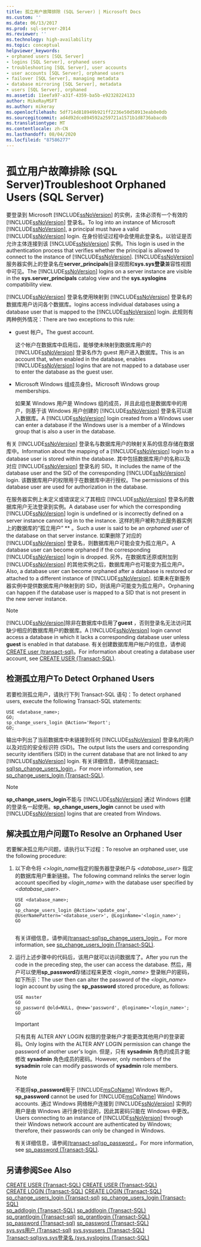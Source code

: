 ```yaml
---
title: 孤立用户故障排除 (SQL Server) | Microsoft Docs
ms.custom: ''
ms.date: 06/13/2017
ms.prod: sql-server-2014
ms.reviewer: ''
ms.technology: high-availability
ms.topic: conceptual
helpviewer_keywords:
- orphaned users [SQL Server]
- logins [SQL Server], orphaned users
- troubleshooting [SQL Server], user accounts
- user accounts [SQL Server], orphaned users
- failover [SQL Server], managing metadata
- database mirroring [SQL Server], metadata
- users [SQL Server], orphaned
ms.assetid: 11eefa97-a31f-4359-ba5b-e92328224133
author: MikeRayMSFT
ms.author: mikeray
ms.openlocfilehash: 5df714d818949b921ff2236e50d58913eab0e0db
ms.sourcegitcommit: ad4d92dce894592a259721a1571b1d8736abacdb
ms.translationtype: MT
ms.contentlocale: zh-CN
ms.lasthandoff: 08/04/2020
ms.locfileid: "87586277"
---
```

# <a name="troubleshoot-orphaned-users-sql-server"></a><span data-ttu-id="39271-102">孤立用户故障排除 (SQL Server)</span><span class="sxs-lookup"><span data-stu-id="39271-102">Troubleshoot Orphaned Users (SQL Server)</span></span>
  <span data-ttu-id="39271-103">要登录到 Microsoft [!INCLUDE[ssNoVersion](../../includes/ssnoversion-md.md)] 的实例，主体必须有一个有效的 [!INCLUDE[ssNoVersion](../../includes/ssnoversion-md.md)] 登录名。</span><span class="sxs-lookup"><span data-stu-id="39271-103">To log into an instance of Microsoft [!INCLUDE[ssNoVersion](../../includes/ssnoversion-md.md)], a principal must have a valid [!INCLUDE[ssNoVersion](../../includes/ssnoversion-md.md)] login.</span></span> <span data-ttu-id="39271-104">在身份验证过程中会使用此登录名，以验证是否允许主体连接到该 [!INCLUDE[ssNoVersion](../../includes/ssnoversion-md.md)] 实例。</span><span class="sxs-lookup"><span data-stu-id="39271-104">This login is used in the authentication process that verifies whether the principal is allowed to connect to the instance of [!INCLUDE[ssNoVersion](../../includes/ssnoversion-md.md)].</span></span> <span data-ttu-id="39271-105">[!INCLUDE[ssNoVersion](../../includes/ssnoversion-md.md)]服务器实例上的登录名在**server_principals**目录视图和**sys.sys登录**兼容性视图中可见。</span><span class="sxs-lookup"><span data-stu-id="39271-105">The [!INCLUDE[ssNoVersion](../../includes/ssnoversion-md.md)] logins on a server instance are visible in the **sys.server_principals** catalog view and the **sys.syslogins** compatibility view.</span></span>  
  
 [!INCLUDE[ssNoVersion](../../includes/ssnoversion-md.md)] <span data-ttu-id="39271-106">登录名使用映射到 [!INCLUDE[ssNoVersion](../../includes/ssnoversion-md.md)] 登录名的数据库用户访问各个数据库。</span><span class="sxs-lookup"><span data-stu-id="39271-106">logins access individual databases using a database user that is mapped to the [!INCLUDE[ssNoVersion](../../includes/ssnoversion-md.md)] login.</span></span> <span data-ttu-id="39271-107">此规则有两种例外情况：</span><span class="sxs-lookup"><span data-stu-id="39271-107">There are two exceptions to this rule:</span></span>  
  
-   <span data-ttu-id="39271-108">guest 帐户。</span><span class="sxs-lookup"><span data-stu-id="39271-108">The guest account.</span></span>  
  
     <span data-ttu-id="39271-109">这个帐户在数据库中启用后，能够使未映射到数据库用户的 [!INCLUDE[ssNoVersion](../../includes/ssnoversion-md.md)] 登录名作为 guest 用户进入数据库。</span><span class="sxs-lookup"><span data-stu-id="39271-109">This is an account that, when enabled in the database, enables [!INCLUDE[ssNoVersion](../../includes/ssnoversion-md.md)] logins that are not mapped to a database user to enter the database as the guest user.</span></span>  
  
-   <span data-ttu-id="39271-110">Microsoft Windows 组成员身份。</span><span class="sxs-lookup"><span data-stu-id="39271-110">Microsoft Windows group memberships.</span></span>  
  
     <span data-ttu-id="39271-111">如果某 Windows 用户是 Windows 组的成员，并且此组也是数据库中的用户，则基于该 Windows 用户创建的 [!INCLUDE[ssNoVersion](../../includes/ssnoversion-md.md)] 登录名可以进入数据库。</span><span class="sxs-lookup"><span data-stu-id="39271-111">A [!INCLUDE[ssNoVersion](../../includes/ssnoversion-md.md)] login created from a Windows user can enter a database if the Windows user is a member of a Windows group that is also a user in the database.</span></span>  
  
 <span data-ttu-id="39271-112">有关 [!INCLUDE[ssNoVersion](../../includes/ssnoversion-md.md)] 登录名与数据库用户的映射关系的信息存储在数据库中。</span><span class="sxs-lookup"><span data-stu-id="39271-112">Information about the mapping of a [!INCLUDE[ssNoVersion](../../includes/ssnoversion-md.md)] login to a database user is stored within the database.</span></span> <span data-ttu-id="39271-113">其中包括数据库用户的名称以及对应 [!INCLUDE[ssNoVersion](../../includes/ssnoversion-md.md)] 登录名的 SID。</span><span class="sxs-lookup"><span data-stu-id="39271-113">It includes the name of the database user and the SID of the corresponding [!INCLUDE[ssNoVersion](../../includes/ssnoversion-md.md)] login.</span></span> <span data-ttu-id="39271-114">该数据库用户的权限用于在数据库中进行授权。</span><span class="sxs-lookup"><span data-stu-id="39271-114">The permissions of this database user are used for authorization in the database.</span></span>  
  
 <span data-ttu-id="39271-115">在服务器实例上未定义或错误定义了其相应 [!INCLUDE[ssNoVersion](../../includes/ssnoversion-md.md)] 登录名的数据库用户无法登录到实例。</span><span class="sxs-lookup"><span data-stu-id="39271-115">A database user for which the corresponding [!INCLUDE[ssNoVersion](../../includes/ssnoversion-md.md)] login is undefined or is incorrectly defined on a server instance cannot log in to the instance.</span></span> <span data-ttu-id="39271-116">这样的用户被称为此服务器实例上的数据库的“孤立用户” \*\* 。</span><span class="sxs-lookup"><span data-stu-id="39271-116">Such a user is said to be an *orphaned user* of the database on that server instance.</span></span> <span data-ttu-id="39271-117">如果删除了对应的 [!INCLUDE[ssNoVersion](../../includes/ssnoversion-md.md)] 登录名，则数据库用户可能会变为孤立用户。</span><span class="sxs-lookup"><span data-stu-id="39271-117">A database user can become orphaned if the corresponding [!INCLUDE[ssNoVersion](../../includes/ssnoversion-md.md)] login is dropped.</span></span> <span data-ttu-id="39271-118">另外，在数据库还原或附加到 [!INCLUDE[ssNoVersion](../../includes/ssnoversion-md.md)] 的其他实例之后，数据库用户也可能变为孤立用户。</span><span class="sxs-lookup"><span data-stu-id="39271-118">Also, a database user can become orphaned after a database is restored or attached to a different instance of [!INCLUDE[ssNoVersion](../../includes/ssnoversion-md.md)].</span></span> <span data-ttu-id="39271-119">如果未在新服务器实例中提供数据库用户映射到的 SID，则该用户可能变为孤立用户。</span><span class="sxs-lookup"><span data-stu-id="39271-119">Orphaning can happen if the database user is mapped to a SID that is not present in the new server instance.</span></span>  
  
> [!NOTE]  
>  <span data-ttu-id="39271-120">[!INCLUDE[ssNoVersion](../../includes/ssnoversion-md.md)]除非在数据库中启用了**guest** ，否则登录名无法访问其缺少相应的数据库用户的数据库。</span><span class="sxs-lookup"><span data-stu-id="39271-120">A [!INCLUDE[ssNoVersion](../../includes/ssnoversion-md.md)] login cannot access a database in which it lacks a corresponding database user unless **guest** is enabled in that database.</span></span> <span data-ttu-id="39271-121">有关创建数据库用户帐户的信息，请参阅[CREATE user &#40;transact-sql&#41;](/sql/t-sql/statements/create-user-transact-sql)。</span><span class="sxs-lookup"><span data-stu-id="39271-121">For information about creating a database user account, see [CREATE USER &#40;Transact-SQL&#41;](/sql/t-sql/statements/create-user-transact-sql).</span></span>  
  
## <a name="to-detect-orphaned-users"></a><span data-ttu-id="39271-122">检测孤立用户</span><span class="sxs-lookup"><span data-stu-id="39271-122">To Detect Orphaned Users</span></span>  
 <span data-ttu-id="39271-123">若要检测孤立用户，请执行下列 Transact-SQL 语句：</span><span class="sxs-lookup"><span data-stu-id="39271-123">To detect orphaned users, execute the following Transact-SQL statements:</span></span>  
  
```  
USE <database_name>;  
GO;   
sp_change_users_login @Action='Report';  
GO;  
```  
  
 <span data-ttu-id="39271-124">输出中列出了当前数据库中未链接到任何 [!INCLUDE[ssNoVersion](../../includes/ssnoversion-md.md)] 登录名的用户以及对应的安全标识符 (SID)。</span><span class="sxs-lookup"><span data-stu-id="39271-124">The output lists the users and corresponding security identifiers (SID) in the current database that are not linked to any [!INCLUDE[ssNoVersion](../../includes/ssnoversion-md.md)] login.</span></span> <span data-ttu-id="39271-125">有关详细信息，请参阅[&#40;transact-sql&#41;sp_change_users_login ](/sql/relational-databases/system-stored-procedures/sp-change-users-login-transact-sql)。</span><span class="sxs-lookup"><span data-stu-id="39271-125">For more information, see [sp_change_users_login &#40;Transact-SQL&#41;](/sql/relational-databases/system-stored-procedures/sp-change-users-login-transact-sql).</span></span>  
  
> [!NOTE]  
>  <span data-ttu-id="39271-126">**sp_change_users_login**不能与 [!INCLUDE[ssNoVersion](../../includes/ssnoversion-md.md)] 通过 Windows 创建的登录名一起使用。</span><span class="sxs-lookup"><span data-stu-id="39271-126">**sp_change_users_login** cannot be used with [!INCLUDE[ssNoVersion](../../includes/ssnoversion-md.md)] logins that are created from Windows.</span></span>  
  
## <a name="to-resolve-an-orphaned-user"></a><span data-ttu-id="39271-127">解决孤立用户问题</span><span class="sxs-lookup"><span data-stu-id="39271-127">To Resolve an Orphaned User</span></span>  
 <span data-ttu-id="39271-128">若要解决孤立用户问题，请执行以下过程：</span><span class="sxs-lookup"><span data-stu-id="39271-128">To resolve an orphaned user, use the following procedure:</span></span>  
  
1.  <span data-ttu-id="39271-129">以下命令将 *<>login_name*指定的服务器登录帐户与 *<database_user>* 指定的数据库用户重新链接。</span><span class="sxs-lookup"><span data-stu-id="39271-129">The following command relinks the server login account specified by *<login_name>* with the database user specified by *<database_user>*.</span></span>  
  
    ```  
    USE <database_name>;  
    GO  
    sp_change_users_login @Action='update_one', @UserNamePattern='<database_user>', @LoginName='<login_name>';  
    GO  
  
    ```  
  
     <span data-ttu-id="39271-130">有关详细信息，请参阅[&#40;transact-sql&#41;sp_change_users_login ](/sql/relational-databases/system-stored-procedures/sp-change-users-login-transact-sql)。</span><span class="sxs-lookup"><span data-stu-id="39271-130">For more information, see [sp_change_users_login &#40;Transact-SQL&#41;](/sql/relational-databases/system-stored-procedures/sp-change-users-login-transact-sql).</span></span>  
  
2.  <span data-ttu-id="39271-131">运行上述步骤中的代码后，该用户就可以访问数据库了。</span><span class="sxs-lookup"><span data-stu-id="39271-131">After you run the code in the preceding step, the user can access the database.</span></span> <span data-ttu-id="39271-132">然后，用户可以使用**sp_password**存储过程来更改 *<login_name>* 登录帐户的密码，如下所示：</span><span class="sxs-lookup"><span data-stu-id="39271-132">The user then can alter the password of the *<login_name>* login account by using the **sp_password** stored procedure, as follows:</span></span>  
  
    ```  
    USE master   
    GO  
    sp_password @old=NULL, @new='password', @loginame='<login_name>';  
    GO  
    ```  
  
    > [!IMPORTANT]  
    >  <span data-ttu-id="39271-133">只有具有 ALTER ANY LOGIN 权限的登录帐户才能更改其他用户的登录密码。</span><span class="sxs-lookup"><span data-stu-id="39271-133">Only logins with the ALTER ANY LOGIN permission can change the password of another user's login.</span></span> <span data-ttu-id="39271-134">但是，只有 **sysadmin** 角色的成员才能修改 **sysadmin** 角色成员的密码。</span><span class="sxs-lookup"><span data-stu-id="39271-134">However, only members of the **sysadmin** role can modify passwords of **sysadmin** role members.</span></span>  
  
    > [!NOTE]  
    >  <span data-ttu-id="39271-135">不能将**sp_password**用于 [!INCLUDE[msCoName](../../includes/msconame-md.md)] Windows 帐户。</span><span class="sxs-lookup"><span data-stu-id="39271-135">**sp_password** cannot be used for [!INCLUDE[msCoName](../../includes/msconame-md.md)] Windows accounts.</span></span> <span data-ttu-id="39271-136">通过 Windows 网络帐户连接到 [!INCLUDE[ssNoVersion](../../includes/ssnoversion-md.md)] 实例的用户是由 Windows 进行身份验证的，因此其密码只能在 Windows 中更改。</span><span class="sxs-lookup"><span data-stu-id="39271-136">Users connecting to an instance of [!INCLUDE[ssNoVersion](../../includes/ssnoversion-md.md)] through their Windows network account are authenticated by Windows; therefore, their passwords can only be changed in Windows.</span></span>  
  
     <span data-ttu-id="39271-137">有关详细信息，请参阅[&#40;transact-sql&#41;sp_password ](/sql/relational-databases/system-stored-procedures/sp-password-transact-sql)。</span><span class="sxs-lookup"><span data-stu-id="39271-137">For more information, see [sp_password &#40;Transact-SQL&#41;](/sql/relational-databases/system-stored-procedures/sp-password-transact-sql).</span></span>  
  
## <a name="see-also"></a><span data-ttu-id="39271-138">另请参阅</span><span class="sxs-lookup"><span data-stu-id="39271-138">See Also</span></span>  
 <span data-ttu-id="39271-139">[CREATE USER (Transact-SQL)](/sql/t-sql/statements/create-user-transact-sql) </span><span class="sxs-lookup"><span data-stu-id="39271-139">[CREATE USER &#40;Transact-SQL&#41;](/sql/t-sql/statements/create-user-transact-sql) </span></span>  
 <span data-ttu-id="39271-140">[CREATE LOGIN &#40;Transact-SQL&#41;](/sql/t-sql/statements/create-login-transact-sql) </span><span class="sxs-lookup"><span data-stu-id="39271-140">[CREATE LOGIN &#40;Transact-SQL&#41;](/sql/t-sql/statements/create-login-transact-sql) </span></span>  
 <span data-ttu-id="39271-141">[sp_change_users_login &#40;Transact-sql&#41;](/sql/relational-databases/system-stored-procedures/sp-change-users-login-transact-sql) </span><span class="sxs-lookup"><span data-stu-id="39271-141">[sp_change_users_login &#40;Transact-SQL&#41;](/sql/relational-databases/system-stored-procedures/sp-change-users-login-transact-sql) </span></span>  
 <span data-ttu-id="39271-142">[sp_addlogin (Transact-SQL)](/sql/relational-databases/system-stored-procedures/sp-addlogin-transact-sql) </span><span class="sxs-lookup"><span data-stu-id="39271-142">[sp_addlogin &#40;Transact-SQL&#41;](/sql/relational-databases/system-stored-procedures/sp-addlogin-transact-sql) </span></span>  
 <span data-ttu-id="39271-143">[sp_grantlogin &#40;Transact-sql&#41;](/sql/relational-databases/system-stored-procedures/sp-grantlogin-transact-sql) </span><span class="sxs-lookup"><span data-stu-id="39271-143">[sp_grantlogin &#40;Transact-SQL&#41;](/sql/relational-databases/system-stored-procedures/sp-grantlogin-transact-sql) </span></span>  
 <span data-ttu-id="39271-144">[sp_password &#40;Transact-sql&#41;](/sql/relational-databases/system-stored-procedures/sp-password-transact-sql) </span><span class="sxs-lookup"><span data-stu-id="39271-144">[sp_password &#40;Transact-SQL&#41;](/sql/relational-databases/system-stored-procedures/sp-password-transact-sql) </span></span>  
 <span data-ttu-id="39271-145">[sys.sys用户 &#40;Transact-sql&#41;](/sql/relational-databases/system-compatibility-views/sys-sysusers-transact-sql) </span><span class="sxs-lookup"><span data-stu-id="39271-145">[sys.sysusers &#40;Transact-SQL&#41;](/sql/relational-databases/system-compatibility-views/sys-sysusers-transact-sql) </span></span>  
 [<span data-ttu-id="39271-146">Transact-sql&#41;sys.sys登录名 &#40;</span><span class="sxs-lookup"><span data-stu-id="39271-146">sys.syslogins &#40;Transact-SQL&#41;</span></span>](/sql/relational-databases/system-compatibility-views/sys-syslogins-transact-sql)  
  
  
